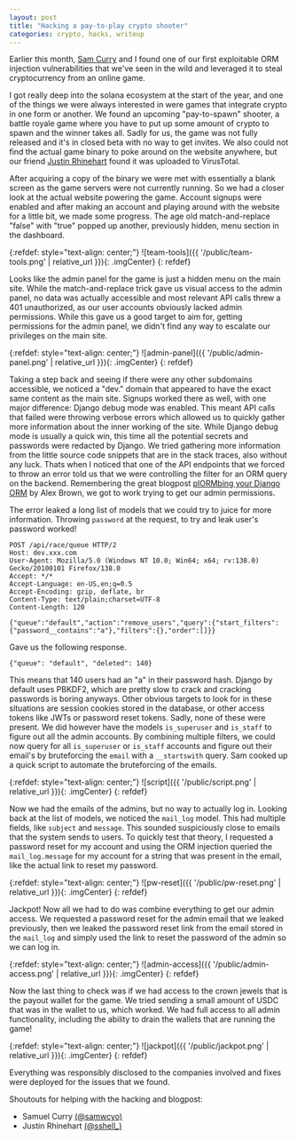 ```yaml
---
layout: post
title: "Hacking a pay-to-play crypto shooter"
categories: crypto, hacks, writeup
---
```


Earlier this month, [Sam Curry](https://x.com/samwcyo) and I found one of our first exploitable ORM injection vulnerabilities that we've seen in the wild and leveraged it to steal cryptocurrency from an online game.

I got really deep into the solana ecosystem at the start of the year, and one of the things we were always interested in were games that integrate crypto in one form or another. We found an upcoming "pay-to-spawn" shooter, a battle royale game where you have to put up some amount of crypto to spawn and the winner takes all.
Sadly for us, the game was not fully released and it's in closed beta with no way to get invites. 
We also could not find the actual game binary to poke around on the website anywhere, but our friend [Justin Rhinehart](https://x.com/sshell_) found it was uploaded to VirusTotal.

After acquiring a copy of the binary we were met with essentially a blank screen as the game servers were not currently running. So we had a closer look at the actual website powering the game. Account signups were enabled and after making an account and playing around with the website for a little bit, we made some progress. The age old match-and-replace "false" with "true" popped up another, previously hidden, menu section in the dashboard.

{:refdef: style="text-align: center;"}
![team-tools]({{ '/public/team-tools.png' | relative_url }}){: .imgCenter}
{: refdef}

Looks like the admin panel for the game is just a hidden menu on the main site. While the match-and-replace trick gave us visual access to the admin panel, no data was actually accessible and most relevant API calls threw a 401 unauthorized, as our user accounts obviously lacked admin permissions. While this gave us a good target to aim for, getting permissions for the admin panel, we didn't find any way to escalate our privileges on the main site.

{:refdef: style="text-align: center;"}
![admin-panel]({{ '/public/admin-panel.png' | relative_url }}){: .imgCenter}
{: refdef}

Taking a step back and seeing if there were any other subdomains accessible, we noticed a "dev." domain that appeared to have the exact same content as the main site. Signups worked there as well, with one major difference: Django debug mode was enabled. This meant API calls that failed were throwing verbose errors which allowed us to quickly gather more information about the inner working of the site. 
While Django debug mode is usually a quick win, this time all the potential secrets and passwords were redacted by Django.
We tried gathering more information from the little source code snippets that are in the stack traces, also without any luck.
Thats when I noticed that one of the API endpoints that we forced to throw an error told us that we were controlling the filter for an ORM query on the backend.
Remembering the great blogpost [plORMbing your Django ORM](https://www.elttam.com/blog/plormbing-your-django-orm/) by Alex Brown, we got to work trying to get our admin permissions. 

The error leaked a long list of models that we could try to juice for more information. Throwing `password` at the request, to try and leak user's password worked!
```
POST /api/race/queue HTTP/2
Host: dev.xxx.com
User-Agent: Mozilla/5.0 (Windows NT 10.0; Win64; x64; rv:138.0) Gecko/20100101 Firefox/138.0
Accept: */*
Accept-Language: en-US,en;q=0.5
Accept-Encoding: gzip, deflate, br
Content-Type: text/plain;charset=UTF-8
Content-Length: 120

{"queue":"default","action":"remove_users","query":{"start_filters":{"password__contains":"a"},"filters":{},"order":[]}}
```
Gave us the following response.
```
{"queue": "default", "deleted": 140}
```
This means that 140 users had an "a" in their password hash. Django by default uses PBKDF2, which are pretty slow to crack and cracking passwords is boring anyways.
Other obvious targets to look for in these situations are session cookies stored in the database, or other access tokens like JWTs or password reset tokens. 
Sadly, none of these were present. 
We did however have the models `is_superuser` and `is_staff` to figure out all the admin accounts. 
By combining multiple filters, we could now query for all `is_superuser` or `is_staff` accounts and figure out their email's by bruteforcing the `email` with a `__startswith` query.
Sam cooked up a quick script to automate the bruteforcing of the emails.

{:refdef: style="text-align: center;"}
![script]({{ '/public/script.png' | relative_url }}){: .imgCenter}
{: refdef}

Now we had the emails of the admins, but no way to actually log in. Looking back at the list of models, we noticed the `mail_log` model.
This had multiple fields, like `subject` and `message`. This sounded suspiciously close to emails that the system sends to users.
To quickly test that theory, I requested a password reset for my account and using the ORM injection queried the `mail_log.message` for my account for a string that was present in the email, like the actual link to reset my password.

{:refdef: style="text-align: center;"}
![pw-reset]({{ '/public/pw-reset.png' | relative_url }}){: .imgCenter}
{: refdef}

Jackpot! Now all we had to do was combine everything to get our admin access.
We requested a password reset for the admin email that we leaked previously, then we leaked the password reset link from the email stored in the `mail_log` and simply used the link to reset the password of the admin so we can log in.

{:refdef: style="text-align: center;"}
![admin-access]({{ '/public/admin-access.png' | relative_url }}){: .imgCenter}
{: refdef}

Now the last thing to check was if we had access to the crown jewels that is the payout wallet for the game. We tried sending a small amount of USDC that was in the wallet to us, which worked. We had full access to all admin functionality, including the ability to drain the wallets that are running the game!

{:refdef: style="text-align: center;"}
![jackpot]({{ '/public/jackpot.png' | relative_url }}){: .imgCenter}
{: refdef}

Everything was responsibly disclosed to the companies involved and fixes were deployed for the issues that we found.

Shoutouts for helping with the hacking and blogpost:
- Samuel Curry [(@samwcyo)](https://x.com/samwcyo)
- Justin Rhinehart [(@sshell_)](https://x.com/sshell_)